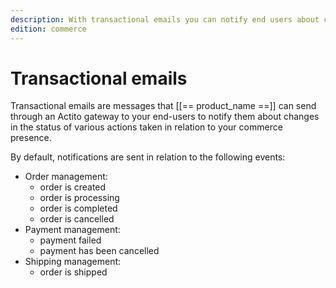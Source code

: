```yaml
---
description: With transactional emails you can notify end users about changes in the status of orders, payments, shipments, and so on.
edition: commerce
---
```


# Transactional emails

Transactional emails are messages that [[== product_name ==]] can send through an Actito gateway to your end-users to notify them about changes in the status of various actions taken in relation to your commerce presence.

By default, notifications are sent in relation to the following events:
- Order management:
    - order is created
    - order is processing
    - order is completed
    - order is cancelled
- Payment management:
    - payment failed
    - payment has been cancelled
- Shipping management:
    - order is shipped